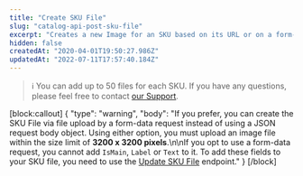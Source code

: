 ```yaml
---
title: "Create SKU File"
slug: "catalog-api-post-sku-file"
excerpt: "Creates a new Image for an SKU based on its URL or on a form-data request body. \r\n## Request body example\r\n\r\n```json\r\n{\r\n      \"IsMain\": true,\r\n      \"Label\": \"\",\r\n      \"Name\": \"Royal-Canin-Feline-Urinary-SO\",\r\n      \"Text\": null,\r\n      \"Url\": \"https://1.bp.blogspot.com/_SLQk9aAv9-o/S7NNbJPv7NI/AAAAAAAAAN8/V1LcO0ViDc4/s1600/waterbottle.jpg\"\r\n      \r\n}\r\n```\r\n\r\n## Response body example\r\n\r\n```json\r\n{\r\n      \"Id\": 503,\r\n      \"ArchiveId\": 155491,\r\n      \"SkuId\": 1,\r\n      \"Name\": \"Royal-Canin-Feline-Urinary-SO\",\r\n      \"IsMain\": true,\r\n      \"Label\": \"\"\r\n}\r\n```"
hidden: false
createdAt: "2020-04-01T19:50:27.986Z"
updatedAt: "2022-07-11T17:57:40.184Z"
---
```

>ℹ️ You can add up to 50 files for each SKU. If you have any questions, please feel free to contact [our Support](https://support.vtex.com/hc/en-us/requests).

[block:callout]
{
  "type": "warning",
  "body": "If you prefer, you can create the SKU File via file upload by a form-data request instead of using a JSON request body object. Using either option, you must upload an image file within the size limit of **3200 x 3200 pixels**.\n\nIf you opt to use a form-data request, you cannot add `IsMain`, `Label` or `Text` to it. To add these fields to your SKU file, you need to use the [Update SKU File](https://developers.vtex.com/vtex-developer-docs/reference/catalog-api-put-sku-file) endpoint."
}
[/block]